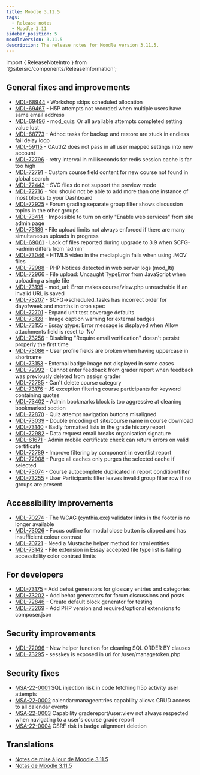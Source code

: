```yaml
---
title: Moodle 3.11.5
tags:
  - Release notes
  - Moodle 3.11
sidebar_position: 5
moodleVersion: 3.11.5
description: The release notes for Moodle version 3.11.5.
---
```


import { ReleaseNoteIntro } from '@site/src/components/ReleaseInformation';

<ReleaseNoteIntro releaseName={frontMatter.moodleVersion} />

## General fixes and improvements

- [MDL-68944](https://tracker.moodle.org/browse/MDL-68944) - Workshop skips scheduled allocation
- [MDL-69467](https://tracker.moodle.org/browse/MDL-69467) - H5P attempts not recorded when multiple users have same email address
- [MDL-69496](https://tracker.moodle.org/browse/MDL-69496) - mod_quiz: Or all available attempts completed setting value lost
- [MDL-68773](https://tracker.moodle.org/browse/MDL-68773) - Adhoc tasks for backup and restore are stuck in endless fail delay loop
- [MDL-59115](https://tracker.moodle.org/browse/MDL-59115) - OAuth2 does not pass in all user mapped settings into new account
- [MDL-72796](https://tracker.moodle.org/browse/MDL-72796) - retry interval in milliseconds for redis session cache is far too high
- [MDL-72791](https://tracker.moodle.org/browse/MDL-72791) - Custom course field content for new course not found in global search
- [MDL-72443](https://tracker.moodle.org/browse/MDL-72443) - SVG files do not support the preview mode
- [MDL-72716](https://tracker.moodle.org/browse/MDL-72716) - You should not be able to add more than one instance of most blocks to your Dashboard
- [MDL-72925](https://tracker.moodle.org/browse/MDL-72925) - Forum grading separate group filter shows discussion topics in the other groups
- [MDL-73414](https://tracker.moodle.org/browse/MDL-73414) - Impossible to turn on only "Enable web services" from site admin page
- [MDL-73189](https://tracker.moodle.org/browse/MDL-73189) - File upload limits not always enforced if there are many simultaneous uploads in progress
- [MDL-69061](https://tracker.moodle.org/browse/MDL-69061) - Lack of files reported during upgrade to 3.9 when $CFG->admin differs from 'admin'
- [MDL-73046](https://tracker.moodle.org/browse/MDL-73046) - HTML5 video in the mediaplugin fails when using  .MOV files
- [MDL-72988](https://tracker.moodle.org/browse/MDL-72988) - PHP Notices detected in web server logs (mod_lti)
- [MDL-72966](https://tracker.moodle.org/browse/MDL-72966) - File upload: Uncaught TypeError from JavaScript when uploading a single file
- [MDL-73195](https://tracker.moodle.org/browse/MDL-73195) - mod_url: Error makes course/view.php unreachable if an invalid URL is saved
- [MDL-73207](https://tracker.moodle.org/browse/MDL-73207) - $CFG->scheduled_tasks has incorrect order for dayofweek and months in cron spec
- [MDL-72701](https://tracker.moodle.org/browse/MDL-72701) - Expand unit test coverage defaults
- [MDL-73128](https://tracker.moodle.org/browse/MDL-73128) - Image caption warning for external badges
- [MDL-73155](https://tracker.moodle.org/browse/MDL-73155) - Essay qtype: Error message is displayed when Allow attachments field is reset to 'No'
- [MDL-73256](https://tracker.moodle.org/browse/MDL-73256) - Disabling "Require email verification" doesn't persist properly the first time
- [MDL-73086](https://tracker.moodle.org/browse/MDL-73086) - User profile fields are broken when having uppercase in shortname
- [MDL-73153](https://tracker.moodle.org/browse/MDL-73153) - External badge image not displayed in some cases
- [MDL-72992](https://tracker.moodle.org/browse/MDL-72992) - Cannot enter feedback from grader report when feedback was previously deleted from assign grader
- [MDL-72785](https://tracker.moodle.org/browse/MDL-72785) - Can't delete course category
- [MDL-73176](https://tracker.moodle.org/browse/MDL-73176) - JS exception filtering course participants for keyword containing quotes
- [MDL-73402](https://tracker.moodle.org/browse/MDL-73402) - Admin bookmarks block is too aggressive at cleaning bookmarked section
- [MDL-72870](https://tracker.moodle.org/browse/MDL-72870) - Quiz attempt navigation buttons misaligned
- [MDL-73039](https://tracker.moodle.org/browse/MDL-73039) - Double encoding of site/course name in course download
- [MDL-73140](https://tracker.moodle.org/browse/MDL-73140) - Badly formatted lists in the grade history report
- [MDL-72982](https://tracker.moodle.org/browse/MDL-72982) - Data request email breaks organisation signature
- [MDL-61671](https://tracker.moodle.org/browse/MDL-61671) - Admin mobile certificate check can return errors on valid certificate
- [MDL-72789](https://tracker.moodle.org/browse/MDL-72789) - Improve filtering by component in eventlist report
- [MDL-72908](https://tracker.moodle.org/browse/MDL-72908) - Purge all caches only purges the selected cache if selected
- [MDL-73074](https://tracker.moodle.org/browse/MDL-73074) - Course autocomplete duplicated in report condition/filter
- [MDL-73255](https://tracker.moodle.org/browse/MDL-73255) - User Participants filter leaves invalid group filter row if no groups are present

## Accessibility improvements

- [MDL-70274](https://tracker.moodle.org/browse/MDL-70274) - The WCAG (cynthia.exe) validator links in the footer is no longer available
- [MDL-73026](https://tracker.moodle.org/browse/MDL-73026) - Focus outline for modal close button is clipped and has insufficient colour contrast
- [MDL-70721](https://tracker.moodle.org/browse/MDL-70721) - Need a Mustache helper method for html entities
- [MDL-73142](https://tracker.moodle.org/browse/MDL-73142) - File extension in Essay accepted file type list is failing accessibility color contrast limits

## For developers

- [MDL-73175](https://tracker.moodle.org/browse/MDL-73175) - Add behat generators for glossary entries and categories
- [MDL-73202](https://tracker.moodle.org/browse/MDL-73202) - Add behat generators for forum discussions and posts
- [MDL-72846](https://tracker.moodle.org/browse/MDL-72846) - Create default block generator for testing
- [MDL-73269](https://tracker.moodle.org/browse/MDL-73269) - Add PHP version and required/optional extensions to composer.json

## Security improvements

- [MDL-72096](https://tracker.moodle.org/browse/MDL-72096) - New helper function for cleaning SQL ORDER BY clauses
- [MDL-73295](https://tracker.moodle.org/browse/MDL-73295) - sesskey is exposed in url for /user/managetoken.php

## Security fixes

- [MSA-22-0001](https://moodle.org/mod/forum/discuss.php?d=431099) SQL injection risk in code fetching h5p activity user attempts
- [MSA-22-0002](https://moodle.org/mod/forum/discuss.php?d=431100) calendar:manageentries capability allows CRUD access to all calendar events
- [MSA-22-0003](https://moodle.org/mod/forum/discuss.php?d=431102) Capability gradereport/user:view not always respected when navigating to a user's course grade report
- [MSA-22-0004](https://moodle.org/mod/forum/discuss.php?d=431103) CSRF risk in badge alignment deletion

## Translations

- [Notes de mise à jour de Moodle 3.11.5](https://docs.moodle.org/fr/Notes_de_mise_à_jour_de_Moodle_3.11.5)
- [Notas de Moodle 3.11.5](https://docs.moodle.org/es/Notas_de_Moodle_3.11.5)
